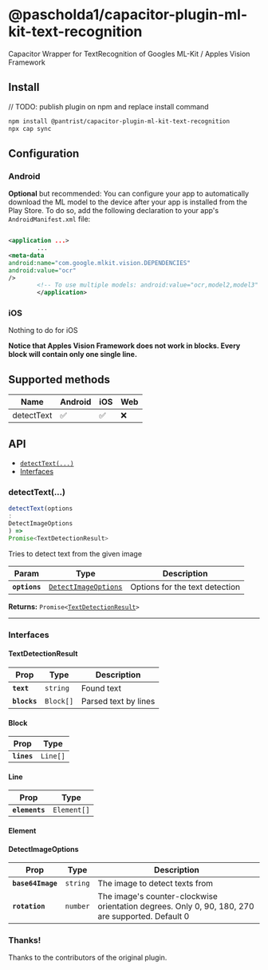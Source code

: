 # @pascholda1/capacitor-plugin-ml-kit-text-recognition

Capacitor Wrapper for TextRecognition of Googles ML-Kit / Apples Vision Framework

## Install

// TODO: publish plugin on npm and replace install command

```bash
npm install @pantrist/capacitor-plugin-ml-kit-text-recognition
npx cap sync
```

## Configuration

### Android

**Optional** but recommended:
You can configure your app to automatically download the ML model to the device after your app is installed from the
Play Store. To do so, add the following declaration to your app's ``AndroidManifest.xml`` file:

```xml

<application ...>
		...
<meta-data
android:name="com.google.mlkit.vision.DEPENDENCIES"
android:value="ocr"
/>
		<!-- To use multiple models: android:value="ocr,model2,model3" -->
		</application>
```

### iOS

Nothing to do for iOS

**Notice that Apples Vision Framework does not work in blocks. Every block will contain only one single line.**

## Supported methods

| Name      | Android | iOS | Web |
| ----------- | ----------- |-----|-----|
| detectText   | ✅        | ✅    | ❌    |

## API

<docgen-index>

* [`detectText(...)`](#detecttext)
* [Interfaces](#interfaces)

</docgen-index>

<docgen-api>
<!--Update the source file JSDoc comments and rerun docgen to update the docs below-->

### detectText(...)

```typescript
detectText(options
:
DetectImageOptions
) =>
Promise<TextDetectionResult>
```

Tries to detect text from the given image

| Param         | Type                                                              | Description                    |
| ------------- | ----------------------------------------------------------------- | ------------------------------ |
| **`options`** | <code><a href="#detectimageoptions">DetectImageOptions</a></code> | Options for the text detection |

**Returns:** <code>Promise&lt;<a href="#textdetectionresult">TextDetectionResult</a>&gt;</code>

--------------------

### Interfaces

#### TextDetectionResult

| Prop         | Type                 | Description          |
| ------------ | -------------------- | -------------------- |
| **`text`**   | <code>string</code>  | Found text           |
| **`blocks`** | <code>Block[]</code> | Parsed text by lines |

#### Block

| Prop        | Type                |
| ----------- | ------------------- |
| **`lines`** | <code>Line[]</code> |

#### Line

| Prop           | Type                   |
| -------------- | ---------------------- |
| **`elements`** | <code>Element[]</code> |

#### Element

#### DetectImageOptions

| Prop              | Type                | Description                                                                                      |
| ----------------- | ------------------- | ------------------------------------------------------------------------------------------------ |
| **`base64Image`** | <code>string</code> | The image to detect texts from                                                                   |
| **`rotation`**    | <code>number</code> | The image's counter-clockwise orientation degrees. Only 0, 90, 180, 270 are supported. Default 0 |

</docgen-api>

### Thanks!

Thanks to the contributors of the original plugin.
